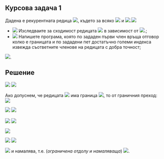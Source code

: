 ## Курсова задача 1
Дадена е рекурентната редица <img src="https://latex.codecogs.com/svg.latex?\{a_n\}_{n=1}^{\infty}">, където за всяко <img src="https://latex.codecogs.com/svg.latex?n\in{N},{\;}a_{n+1}=F(a_n)"> и <img src="https://latex.codecogs.com/svg.latex?а_1=\lambda">.<img src="https://latex.codecogs.com/svg.latex?">
- <img src="https://latex.codecogs.com/svg.latex?a)"> Изследваите за сходимост редицата <img src="https://latex.codecogs.com/svg.latex?\{a_n\}"> в зависимост от <img src="https://latex.codecogs.com/svg.latex?\lambda">.\;
- <img src="https://latex.codecogs.com/svg.latex?b)"> Напишете програма, която по зададен първи член връща отговор колко е границата и по зададени пет достатъчно големи индекса извежда съответните членове на редицата с добра точност;

<img src="https://latex.codecogs.com/svg.latex?\boxed{62.}{\;}F(x)=\frac{-2x-9}{x^2+7x+13},{\;}\lambda\in{\mathbb{R}}">.

## Решение

<img src="https://latex.codecogs.com/svg.latex?a)"> 

<img src="https://latex.codecogs.com/svg.latex?a_{n+1}=\frac{-2a_n-9}{a_n^2+7a_n+13},{\;}a_1=\lambda\in{\mathbb{R}}">

Ако допуснем, че редицата <img src="https://latex.codecogs.com/svg.latex?\{a_n\}_{n=1}^{\infty}"> има граница <img src="https://latex.codecogs.com/svg.latex?\lim_{n\rightarrow\infty}a_n=l">, то от граничния преход: <img src="https://latex.codecogs.com/svg.latex?l=\frac{-2l-9}{l^2+7l+13}\Leftrightarrow">

<img src="https://latex.codecogs.com/svg.latex?l^3+7l^2+13l=-2l-9\Leftrightarrow{l^3+7l^2+15l+9=0}\Leftrightarrow{l^3+l^2+6l^2+6l+9l+9=0}">

<img src="https://latex.codecogs.com/svg.latex?\Leftrightarrow{l^2(l+1)+6l(l+1)+9(l+1)=0}\Leftrightarrow{(l^2+6l+9)(l+1)=0}\Leftrightarrow{(l+3)^2(l+1)=0}">
<br><br>
<img src="https://latex.codecogs.com/svg.latex?a_{n+1}-a_n=\frac{-(a_n+1)(a_n+3)^2}{a_n^2+7a_n+13}">

<img src="https://latex.codecogs.com/svg.latex?sign(a_{n+1}-a_n)">

![](https://github.com/andy489/Data_Structures_and_Algorithms_CPP/blob/master/assets/DIC%2001.png)

<img src="https://latex.codecogs.com/svg.latex?1.){\;}\boxed{\lambda\in(-1;\infty)}"> 

<img src="https://latex.codecogs.com/svg.latex?a_{n+1}-(-1)=\frac{-2a_a-9}{a_n^2+7a_n+13}+1=\frac{-2a_n-9+a_n^2+7a_n+13}{a_n^2+7a_n+13}=">

<img src="https://latex.codecogs.com/svg.latex?=\frac{a_n^2+5a_n+4}{a_n^2+7_n+13}=\frac{(a_n+4)(a_n+1)}{denom.>0}\Rightarrow{a_{n+1>-1}}"> и намалява, т.е. (*ограничена отдолу и намаляваща*) <img src="https://latex.codecogs.com/svg.latex?\Rightarrow{\lim_{n\rightarrow\infty}a_n=-1}">.
